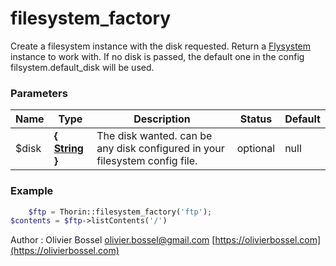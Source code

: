 # filesystem_factory

Create a filesystem instance with the disk requested. Return a [Flysystem](https://flysystem.thephpleague.com/docs/usage/filesystem-api/) instance to work with.
If no disk is passed, the default one in the config filsystem.default_disk will be used.


### Parameters
Name  |  Type  |  Description  |  Status  |  Default
------------  |  ------------  |  ------------  |  ------------  |  ------------
$disk  |  **{ [String](http://php.net/manual/en/language.types.string.php) }**  |  The disk wanted. can be any disk configured in your filesystem config file.  |  optional  |  null

### Example
```php
	$ftp = Thorin::filesystem_factory('ftp');
$contents = $ftp->listContents('/')
```
Author : Olivier Bossel [olivier.bossel@gmail.com](mailto:olivier.bossel@gmail.com) [https://olivierbossel.com](https://olivierbossel.com)